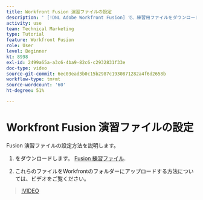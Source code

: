 ```yaml
---
title: Workfront Fusion 演習ファイルの設定
description: ' [!DNL Adobe Workfront Fusion] で、練習用ファイルをダウンロードし、これらのファイルを Workfront のフォルダーにアップロードする方法を説明します。'
activity: use
team: Technical Marketing
type: Tutorial
feature: Workfront Fusion
role: User
level: Beginner
kt: 8998
exl-id: 2499a65a-a3c6-4ba9-82c6-c2932831f33e
doc-type: video
source-git-commit: 6ec03ead3b0c15b2987c1930871282a4f6d2658b
workflow-type: tm+mt
source-wordcount: '60'
ht-degree: 51%

---
```


# Workfront Fusion 演習ファイルの設定

Fusion 演習ファイルの設定方法を説明します。

1. をダウンロードします。 [Fusion 練習ファイル](/help/assets/fusion-exercise-files.zip).

1. これらのファイルをWorkfrontのフォルダーにアップロードする方法については、ビデオをご覧ください。

>[!VIDEO](https://video.tv.adobe.com/v/335258/?quality=12&learn=on)
